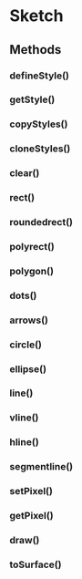 # Sketch

## Methods

### **defineStyle()**
### **getStyle()**
### **copyStyles()**
### **cloneStyles()**
### **clear()**
### **rect()**
### **roundedrect()**
### **polyrect()**
### **polygon()**
### **dots()**
### **arrows()**
### **circle()**
### **ellipse()**
### **line()**
### **vline()**
### **hline()**
### **segmentline()**
### **setPixel()**
### **getPixel()**
### **draw()**
### **toSurface()**
